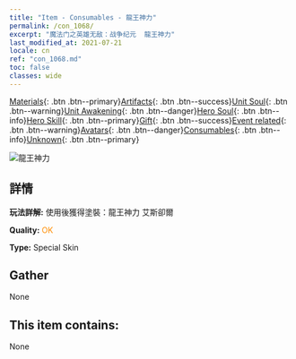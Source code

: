 ```yaml
---
title: "Item - Consumables - 龍王神力"
permalink: /con_1068/
excerpt: "魔法门之英雄无敌：战争纪元  龍王神力"
last_modified_at: 2021-07-21
locale: cn
ref: "con_1068.md"
toc: false
classes: wide
---
```

 [Materials](/ItemsCN/){: .btn .btn--primary}[Artifacts](/ItemsCN/Artifacts/){: .btn .btn--success}[Unit Soul](/ItemsCN/UnitSoul/){: .btn .btn--warning}[Unit Awakening](/ItemsCN/UnitAwakening/){: .btn .btn--danger}[Hero Soul](/ItemsCN/HeroSoul/){: .btn .btn--info}[Hero Skill](/ItemsCN/HeroSkill/){: .btn .btn--primary}[Gift](/ItemsCN/Gift/){: .btn .btn--success}[Event related](/ItemsCN/Events/){: .btn .btn--warning}[Avatars](/ItemsCN/Avatars/){: .btn .btn--danger}[Consumables](/ItemsCN/Consumables/){: .btn .btn--info}[Unknown](/ItemsCN/Unknown/){: .btn .btn--primary}

 ![龍王神力](/images/h/h_Astral4.jpg)

## 詳情
 **玩法詳解:** 使用後獲得塗裝：龍王神力 艾斯卻爾

 **Quality:** <span style="color: #FF8C00">OK</span>

 **Type:** Special Skin

## Gather

  None

## This item contains:

  None

